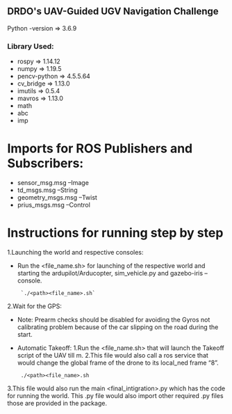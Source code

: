 ## DRDO's UAV-Guided UGV Navigation Challenge

Python -version => 3.6.9

### Library Used: 
- rospy => 1.14.12
- numpy => 1.19.5
- pencv-python => 4.5.5.64
- cv_bridge => 1.13.0
- imutils => 0.5.4
- mavros => 1.13.0
- math
- abc
- imp

# Imports for ROS Publishers and Subscribers:
- sensor_msg.msg –Image
- td_msgs.msg –String
- geometry_msgs.msg –Twist
- prius_msgs.msg –Control

# Instructions for running step by step
1.Launching the world and respective consoles:
- Run the <file_name.sh> for launching of the respective world and starting the ardupilot/Arducopter, sim_vehicle.py and gazebo-iris –console.
       
       `./<path><file_name>.sh`

2.Wait for the GPS:
- Note: Prearm checks should be disabled for avoiding the Gyros not calibrating problem because of the car slipping on the road during the start.
- Automatic Takeoff:
1.Run the <file_name.sh> that will launch the Takeoff script of the UAV till <height>m.
2.This file would also call a ros service that would change the global frame of the drone to its local_ned frame “8”.

       ./<path><file_name>.sh

3.This file would also run the main <final_intigration>.py which has the code for running the world. This .py file would also import other required .py files those are provided in the package.
